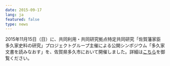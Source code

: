 ```yaml
---
date: 2015-09-17
lang: ja
featured: false
type: news
---
```

2015年11月15日（日）に、共同利用・共同研究拠点特定共同研究「佐賀藩家臣多久家史料の研究」プロジェクトグループ主催による公開シンポジウム「多久家文書を読みなおす」を、佐賀県多久市において開催しました。詳細は<a href="/news/2015/event_20151115.pdf" target="_blank">こちら</a>を御覧ください。

